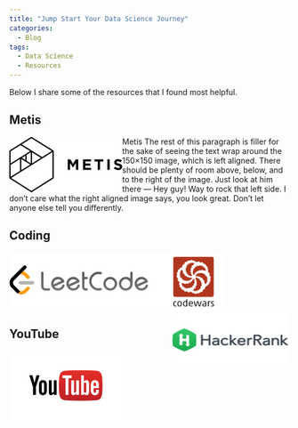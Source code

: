 ```yaml
---
title: "Jump Start Your Data Science Journey"
categories:
  - Blog
tags:
  - Data Science
  - Resources
---
```


Below I share some of the resources that I found most helpful.

## Metis
[<img src="assets/images/metis.png" align="left">](https://www.thisismetis.com/) Metis The rest of this paragraph is filler for the sake of seeing the text wrap around the 150×150 image, which is left aligned. There should be plenty of room above, below, and to the right of the image. Just look at him there — Hey guy! Way to rock that left side. I don’t care what the right aligned image says, you look great. Don’t let anyone else tell you differently.

## Coding
[<img src="/assets/images/jump_start/leetcode.png" align="left">](https://leetcode.com/) [<img src="/assets/images/jump_start/codewars.png" align="center">](https://www.codewars.com/) [<img src="/assets/images/jump_start/hackerrank.png" align="right">](https://www.hackerrank.com/) 



## YouTube
[<img src="assets/images/jump_start/youtube.png" align="left">](https://www.youtube.com/) 
